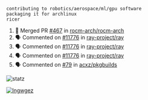 ```
contributing to robotics/aerospace/ml/gpu software
packaging it for archlinux
ricer
```

<!--START_SECTION:activity-->
1. 🎉 Merged PR [#467](https://github.com/rocm-arch/rocm-arch/pull/467) in [rocm-arch/rocm-arch](https://github.com/rocm-arch/rocm-arch)
2. 🗣 Commented on [#11776](https://github.com/ray-project/ray/issues/11776) in [ray-project/ray](https://github.com/ray-project/ray)
3. 🗣 Commented on [#11776](https://github.com/ray-project/ray/issues/11776) in [ray-project/ray](https://github.com/ray-project/ray)
4. 🗣 Commented on [#11776](https://github.com/ray-project/ray/issues/11776) in [ray-project/ray](https://github.com/ray-project/ray)
5. 🗣 Commented on [#79](https://github.com/acxz/pkgbuilds/issues/79) in [acxz/pkgbuilds](https://github.com/acxz/pkgbuilds)
<!--END_SECTION:activity-->


![statz](https://github-readme-stats.vercel.app/api?username=acxz&include_all_commits=true&show_icons=true)

[![lngwgez](https://github-readme-stats.vercel.app/api/top-langs/?username=acxz&layout=compact)](https://github.com/acxz/github-readme-stats)


<!--
**acxz/acxz** is a ✨ _special_ ✨ repository because its `README.md` (this file) appears on your GitHub profile.

Here are some ideas to get you started:

- 🔭 I’m currently working on ...
- 🌱 I’m currently learning ...
- 👯 I’m looking to collaborate on ...
- 🤔 I’m looking for help with ...
- 💬 Ask me about ...
- 📫 How to reach me: ...
- 😄 Pronouns: ...
- ⚡ Fun fact: ...
-->
